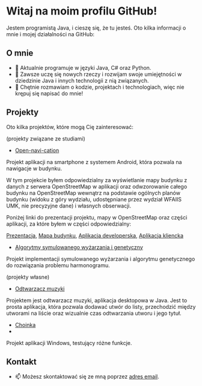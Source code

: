 # Witaj na moim profilu GitHub!

Jestem programistą Java, i cieszę się, że tu jesteś. Oto kilka informacji o mnie i mojej działalności na GitHub:

## O mnie

- 🚀 Aktualnie programuje w języki Java, C# oraz Python.
- 🌱 Zawsze uczę się nowych rzeczy i rozwijam swoje umiejętności w dziedzinie Java i innych technologii z nią związanych.
- 💬 Chętnie rozmawiam o kodzie, projektach i technologiach, więc nie krępuj się napisać do mnie!

## Projekty

Oto kilka projektów, które mogą Cię zainteresować: 

(projekty związane ze studiami)
- [Open-navi-cation](https://github.com/Nawigacja-PO-UMK)

Projekt aplikacji na smartphone z systemem Android, która pozwala na nawigacje w budynku.

W tym projekcie byłem odpowiedzialny za wyświetlanie mapy budynku z danych z serwera OpenStreetMap w aplikacji oraz odwzorowanie całego budynku na OpenStreetMap wewnątrz na podstawie ogólnych planów budynku (widoku z góry wydziału, udostępniane przez wydział WFAIIS UMK, nie precyzyjne dane) i własnych obserwacji.

Poniżej linki do prezentacji projektu, mapy w OpenStreetMap oraz części aplikacji, za które byłem w części odpowiedzialny: 

[Prezentacja](https://umkt-my.sharepoint.com/:p:/g/personal/296735_o365_stud_umk_pl/EfAjWuVbc9FFq2ON9bT4tmUB_VdQsaUJP-z1HadTK4hfvg?e=JRRhpL), [Mapa budynku](https://openlevelup.net/?l=0#20/53.01725/18.60306), [Aplikacja developerska](https://github.com/Nawigacja-PO-UMK/aplikacja_deweloperska), [Aplikacja kliencka](https://github.com/Nawigacja-PO-UMK/aplikacja_kliencka-)

- [Algorytmy symulowanego wyżarzania i genetyczny](https://github.com/Totafrill/AI_Harmonogramy)

Projekt implementacji symulowanego wyżarzania i algorytmu genetycznego do rozwiązania problemu harmonogramu.

(projekty własne)
- [Odtwarzacz muzyki](https://github.com/Totafrill/Odtwarzacz-muzyki)

Projektem jest odtwarzacz muzyki, aplikacja desktopowa w Java. Jest to prosta aplikacja, która pozwala dodawać utwór do listy, przechodzić między utworami na liście oraz wizualnie czas odtwarzania utworu i jego tytuł.


- [Choinka](https://github.com/Totafrill/Choinka_aplikacja_Windows)
- 
Projekt aplikacji Windows, testujący różne funkcje.

## Kontakt

- 📫 Możesz skontaktować się ze mną poprzez [adres email](mailto:patryk.czajkowski.214@gmail.com).
